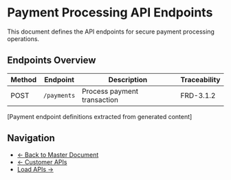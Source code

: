 # Payment Processing API Endpoints

This document defines the API endpoints for secure payment processing operations.

## Endpoints Overview

| Method | Endpoint | Description | Traceability |
|--------|----------|-------------|--------------|
| POST | `/payments` | Process payment transaction | FRD-3.1.2 |

[Payment endpoint definitions extracted from generated content]

## Navigation

- [← Back to Master Document](./api_spec.md)
- [← Customer APIs](./api_spec_customers.md)
- [Load APIs →](./api_spec_loads.md)